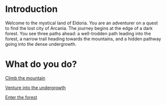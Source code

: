 # Introduction

Welcome to the mystical land of Eldoria. You are an adventurer on a quest to find the lost city of Arcania. The journey begins at the edge of a dark forest. You see three paths ahead: a well-trodden path leading into the forest, a narrow trail heading towards the mountains, and a hidden pathway going into the dense undergrowth.

# What do you do?

[Climb the mountain](mountain.md)

[Venture into the undergrowth](undergrowth.md)

[Enter the forest](forest.md)

